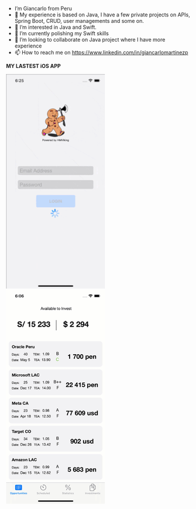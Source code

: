 - I’m Giancarlo from Peru
- 🚀 My experience is based on Java, I have a few private projects on APIs, Spring Boot, CRUD, user managements and some on.
- 👀 I’m interested in Java and Swift.
- 🌱 I’m currently polishing my Swift skills
- 💞️ I’m looking to collaborate on Java project where I have more experience 
- 📫 How to reach me on https://www.linkedin.com/in/giancarlomartinezp

**MY LASTEST iOS APP**

<img alt="alt text" src="https://github.com/xyordyx/PUBLICInvestment_iOS/blob/17c746dee61104c11a630af0c83246d9a01d8c57/InvesmentiOS/Assets.xcassets/main-4.gif" width="270"/> <img alt="alt text" src="https://github.com/xyordyx/PUBLICInvestment_iOS/blob/17c746dee61104c11a630af0c83246d9a01d8c57/InvesmentiOS/Assets.xcassets/Extra.gif" width="270"/>

